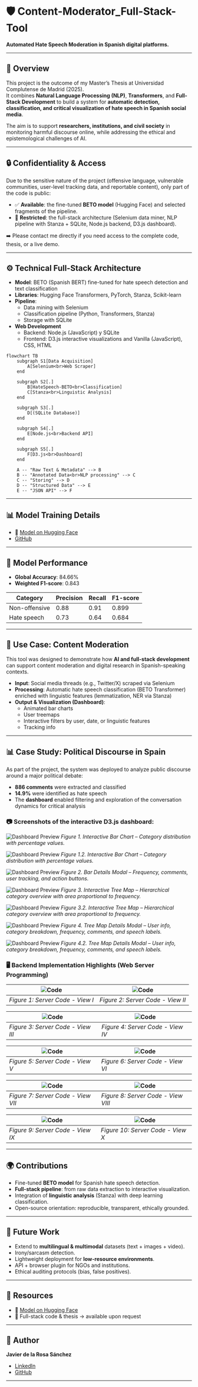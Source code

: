 # 🛡️ Content-Moderator_Full-Stack-Tool  
**Automated Hate Speech Moderation in Spanish digital platforms.**  

---

## 📖 Overview  
This project is the outcome of my Master’s Thesis at Universidad Complutense de Madrid (2025).  
It combines **Natural Language Processing (NLP)**, **Transformers**, and **Full-Stack Development** to build a system for **automatic detection, classification, and critical visualization of hate speech in Spanish social media**.  

The aim is to support **researchers, institutions, and civil society** in monitoring harmful discourse online, while addressing the ethical and epistemological challenges of AI.  

---

## 🔒 Confidentiality & Access  
Due to the sensitive nature of the project (offensive language, vulnerable communities, user-level tracking data, and reportable content), only part of the code is public:  

- ✅ **Available**: the fine-tuned **BETO model** (Hugging Face) and selected fragments of the pipeline.  
- 🔐 **Restricted**: the full-stack architecture (Selenium data miner, NLP pipeline with Stanza + SQLite, Node.js backend, D3.js dashboard).  

➡️ Please contact me directly if you need access to the complete code, thesis, or a live demo.  

---

## ⚙️ Technical Full-Stack Architecture
- **Model**: BETO (Spanish BERT) fine-tuned for hate speech detection and text classification 
- **Libraries**: Hugging Face Transformers, PyTorch, Stanza, Scikit-learn  
- **Pipeline**:  
  - Data mining with Selenium  
  - Classification pipeline (Python, Transformers, Stanza)  
  - Storage with SQLite
- **Web Development**
  - Backend: Node.js (JavaScript) y SQLite
  - Frontend: D3.js interactive visualizations and Vanilla (JavaScript), CSS, HTML

```mermaid
flowchart TB
    subgraph S1[Data Acquisition]
        A[Selenium<br>Web Scraper]
    end

    subgraph S2[.]
        B[HateSpeech-BETO<br>Classification]
        C[Stanza<br>Linguistic Analysis]
    end

    subgraph S3[.]
        D[(SQLite Database)]
    end

    subgraph S4[.]
        E[Node.js<br>Backend API]
    end

    subgraph S5[.]
        F[D3.js<br>Dashboard]
    end

    A -- "Raw Text & Metadata" --> B
    B -- "Annotated Data<br>NLP processing" --> C
    C -- "Storing" --> D
    D -- "Structured Data" --> E
    E -- "JSON API" --> F
```

---

## 📊 Model Training Details  
- 🤗 [Model on Hugging Face](https://huggingface.co/delarosajav95/HateSpeech-BETO-cased-v2)
- [GitHub](https://github.com/delarosajav/HateSpeech-BETO-cased-v2)

---

## 🧪 Model Performance  
- **Global Accuracy**: 84.66%  
- **Weighted F1-score**: 0.843  

| Category       | Precision | Recall | F1-score |
|----------------|-----------|--------|----------|
| Non-offensive  | 0.88      | 0.91   | 0.899    |
| Hate speech    | 0.73      | 0.64   | 0.684    |

---

## 🚀 Use Case: Content Moderation  

This tool was designed to demonstrate how **AI and full-stack development** can support content moderation and digital research in Spanish-speaking contexts.  

- **Input**: Social media threads (e.g., Twitter/X) scraped via Selenium  
- **Processing**: Automatic hate speech classification (BETO Transformer) enriched with linguistic features (lemmatization, NER via Stanza)  
- **Output & Visualization (Dashboard)**:  
  - Animated bar charts  
  - User treemaps  
  - Interactive filters by user, date, or linguistic features
  - Tracking info 

---

## 📊 Case Study: Political Discourse in Spain  

As part of the project, the system was deployed to analyze public discourse around a major political debate:  

- **886 comments** were extracted and classified  
- **14.9%** were identified as hate speech  
- The **dashboard** enabled filtering and exploration of the conversation dynamics for critical analysis  


### 📷 **Screenshots of the interactive D3.js dashboard:** 


![Dashboard Preview](screenshot_1.png)
*Figure 1. Interactive Bar Chart – Category distribution with percentage values.*


![Dashboard Preview](screenshot_1-2.png)
*Figure 1.2. Interactive Bar Chart – Category distribution with percentage values.*


![Dashboard Preview](screenshot_2.png)
*Figure 2. Bar Details Modal – Frequency, comments, user tracking, and action buttons.*


![Dashboard Preview](screenshot_4.png)
*Figure 3. Interactive Tree Map – Hierarchical category overview with area proportional to frequency.*


![Dashboard Preview](screenshot_5.png)
*Figure 3.2. Interactive Tree Map – Hierarchical category overview with area proportional to frequency.*


![Dashboard Preview](screenshot_6.png)
*Figure 4. Tree Map Details Modal – User info, category breakdown, frequency, comments, and speech labels.*


![Dashboard Preview](screenshot_7.png)
*Figure 4.2. Tree Map Details Modal – User info, category breakdown, frequency, comments, and speech labels.*


### 🖥️ Backend Implementation Highlights (Web Server Programming)

| ![Code](screenshot_8.png) | ![Code](screenshot_8.png) |
|----------------------------------------------|--------------------------------------|
| *Figure 1: Server Code - View I*      | *Figure 2: Server Code - View II*

| ![Code](screenshot_9.png)         | ![Code](screenshot_10.png) |
|----------------------------------------------|--------------------------------------|
| *Figure 3: Server Code - View III* | *Figure 4: Server Code - View IV* |

| ![Code](screenshot_11.png)         | ![Code](screenshot_12.png) |
|----------------------------------------------|--------------------------------------|
| *Figure 5: Server Code - View V* | *Figure 6: Server Code - View VI* |

| ![Code](screenshot_13.png)         | ![Code](screenshot_14.png) |
|----------------------------------------------|--------------------------------------|
| *Figure 7: Server Code - View VII* | *Figure 8: Server Code - View VIII* |

| ![Code](screenshot_15.png)         | ![Code](screenshot_16.png) |
|----------------------------------------------|--------------------------------------|
| *Figure 9: Server Code - View IX*          | *Figure 10: Server Code - View X*   |

---

## 🌍 Contributions  
- Fine-tuned **BETO model** for Spanish hate speech detection.  
- **Full-stack pipeline**: from raw data extraction to interactive visualization.  
- Integration of **linguistic analysis** (Stanza) with deep learning classification.  
- Open-source orientation: reproducible, transparent, ethically grounded.  

---

## 🔮 Future Work  
- Extend to **multilingual & multimodal** datasets (text + images + video).  
- Irony/sarcasm detection.  
- Lightweight deployment for **low-resource environments**.  
- API + browser plugin for NGOs and institutions.  
- Ethical auditing protocols (bias, false positives).  

---

## 📂 Resources  
- 🤗 [Model on Hugging Face](https://huggingface.co/delarosajav95/HateSpeech-BETO-cased-v2)  
- 📄 Full-stack code & thesis → available upon request  

---

## 👤 Author  
**Javier de la Rosa Sánchez**  
- [LinkedIn](https://www.linkedin.com/in/delarosajav95/)  
- [GitHub](https://github.com/delarosajav)  

---



